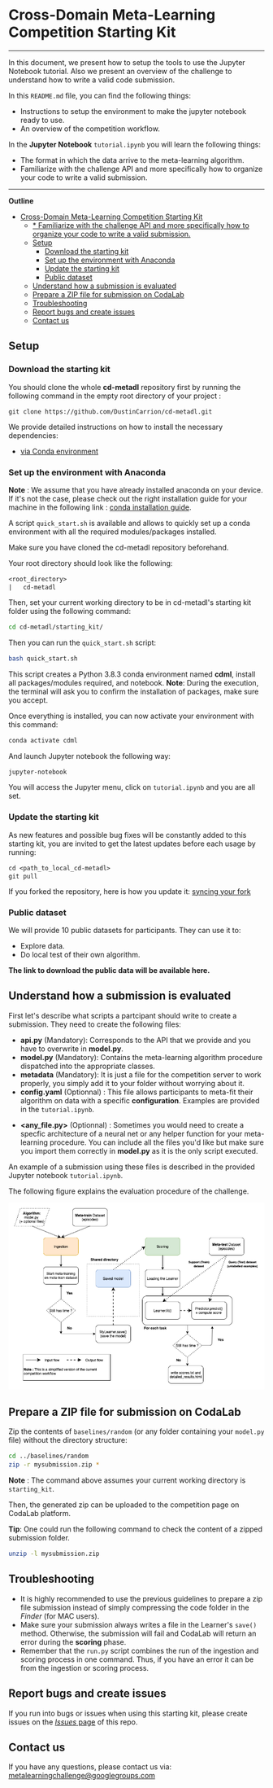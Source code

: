 # Cross-Domain Meta-Learning Competition Starting Kit

---
In this document, we present how to setup the tools to use the Jupyter Notebook tutorial. Also we present an overview of the challenge to understand how to write a valid code submission.

In this `README.md` file, you can find the following things: 
* Instructions to setup the environment to make the jupyter notebook ready to use.
* An overview of the competition workflow.  

In the **Jupyter Notebook** `tutorial.ipynb` you will learn the following things: 
* The format in which the data arrive to the meta-learning algorithm.
* Familiarize with the challenge API and more specifically how to organize your code to write a valid submission.
---

**Outline**
- [Cross-Domain Meta-Learning Competition Starting Kit](#cross-domain-meta-learning-competition-starting-kit)
  - [* Familiarize with the challenge API and more specifically how to organize your code to write a valid submission.](#-familiarize-with-the-challenge-api-and-more-specifically-how-to-organize-your-code-to-write-a-valid-submission)
  - [Setup](#setup)
    - [Download the starting kit](#download-the-starting-kit)
    - [Set up the environment with Anaconda](#set-up-the-environment-with-anaconda)
    - [Update the starting kit](#update-the-starting-kit)
    - [Public dataset](#public-dataset)
  - [Understand how a submission is evaluated](#understand-how-a-submission-is-evaluated)
  - [Prepare a ZIP file for submission on CodaLab](#prepare-a-zip-file-for-submission-on-codalab)
  - [Troubleshooting](#troubleshooting)
  - [Report bugs and create issues](#report-bugs-and-create-issues)
  - [Contact us](#contact-us)

## Setup

### Download the starting kit
You should clone the whole **cd-metadl** repository first by running the following command in the empty root directory of your project :
```
git clone https://github.com/DustinCarrion/cd-metadl.git
```
We provide detailed instructions on how to install the necessary dependencies:
- [via Conda environment](#set-up-the-environment-with-anaconda)

### Set up the environment with Anaconda

**Note** : We assume that you have already installed anaconda on your device. If it's not the case, please check out the right installation guide for your machine in the following link : [conda installation guide](https://docs.conda.io/projects/conda/en/latest/user-guide/install/).

A script `quick_start.sh` is available and allows to quickly set up a conda environment with all the required modules/packages installed. 

Make sure you have cloned the cd-metadl repository beforehand. 

Your root directory should look like the following: 
```
<root_directory>
|   cd-metadl
```

Then, set your current working directory to be in cd-metadl's starting kit folder using the following command:
```bash
cd cd-metadl/starting_kit/
```

Then you can run the `quick_start.sh` script:
```bash
bash quick_start.sh
```
This script creates a Python 3.8.3 conda environment named **cdml**, install all packages/modules required, and notebook.
**Note**: During the execution, the terminal will ask you to confirm the installation of packages, make sure you accept.

Once everything is installed, you can now activate your environment with this command: 
```bash
conda activate cdml
```
And launch Jupyter notebook the following way: 
```bash
jupyter-notebook
```
You will access the Jupyter menu, click on `tutorial.ipynb` and you are all set.

### Update the starting kit

As new features and possible bug fixes will be constantly added to this starting kit, 
you are invited to get the latest updates before each usage by running:

```
cd <path_to_local_cd-metadl>
git pull
```

If you forked the repository, here is how you update it: [syncing your fork](https://help.github.com/en/articles/syncing-a-fork)

### Public dataset
We will provide 10 public datasets for participants. They can use it to:
- Explore data.
- Do local test of their own algorithm.

**The link to download the public data will be available here.**

## Understand how a submission is evaluated 
First let's describe what scripts a partcipant should write to create a submission. They need to create the following files: 
- **api.py** (Mandatory): Corresponds to the API that we provide and you have to overwrite in **model.py**.
- **model.py** (Mandatory): Contains the meta-learning algorithm procedure dispatched into the appropriate classes.
- **metadata** (Mandatory): It is just a file for the competition server to work properly, you simply add it to your folder without worrying about it.
- **config.yaml** (Optionnal) : This file allows participants to meta-fit their algorithm on data with a specific **configuration**. Examples are provided in the `tutorial.ipynb`.
* **<any_file.py>** (Optionnal) : Sometimes you would need to create a specfic architecture of a neural net or any helper function for your meta-learning procedure. You can include all the files you'd like but make sure you import them correctly in **model.py** as it is the only script executed.

An example of a submission using these files is described in the provided Jupyter notebook `tutorial.ipynb`.

The following figure explains the evaluation procedure of the challenge.

![Evaluation Flow Chart](evaluation-flow-chart.png "Evaluation process of the challenge")

## Prepare a ZIP file for submission on CodaLab
Zip the contents of `baselines/random` (or any folder containing your `model.py` file) without the directory structure:
```bash
cd ../baselines/random
zip -r mysubmission.zip *
```
**Note** : The command above assumes your current working directory is `starting_kit`.

Then, the generated zip can be uploaded to the competition page on CodaLab platform.

**Tip**: One could run the following command to check the content of a zipped submission folder.
```bash
unzip -l mysubmission.zip
```
## Troubleshooting
- It is highly recommended to use the previous guidelines to prepare a zip file submission instead of simply compressing the code folder in the *Finder* (for MAC users).
- Make sure your submission always writes a file in the Learner's `save()` method. Otherwise, the submission will fail and CodaLab will return an error during the **scoring** phase.
- Remember that the `run.py` script combines the run of the ingestion and scoring process in one command. Thus, if you have an error it can be from the ingestion or scoring process. 

## Report bugs and create issues 

If you run into bugs or issues when using this starting kit, please create issues on the [*Issues* page](https://github.com/DustinCarrion/cd-metadl/issues) of this repo. 

## Contact us 
If you have any questions, please contact us via: <metalearningchallenge@googlegroups.com>

